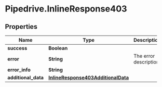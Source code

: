 # Pipedrive.InlineResponse403

## Properties

Name | Type | Description | Notes
------------ | ------------- | ------------- | -------------
**success** | **Boolean** |  | [optional] 
**error** | **String** | The error description | [optional] 
**error_info** | **String** |  | [optional] 
**additional_data** | [**InlineResponse403AdditionalData**](InlineResponse403AdditionalData.md) |  | [optional] 


